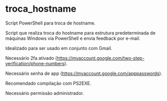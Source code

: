# troca_hostname
Script PowerShell para troca de hostname.

Script que realiza troca do hostname para estrutura predeterminada de máquinas Windows via PowerShell e envia feedback por e-mail.

Idealizado para ser usado em conjunto com Gmail.

Necessário 2fa ativado (https://myaccount.google.com/two-step-verification/phone-numbers).

Necessário senha de app (https://myaccount.google.com/apppasswords).

Recomendado compilação com PS2EXE.

Necessário permissão administrador.


